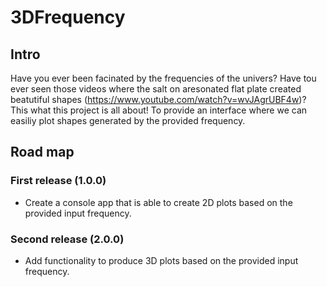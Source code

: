 # 3DFrequency

## Intro
Have you ever been facinated by the frequencies of the univers?
Have tou ever seen those videos where the salt on aresonated flat plate created beatutiful shapes (https://www.youtube.com/watch?v=wvJAgrUBF4w)? 
This what this project is all about! To provide an interface where we can easiliy plot shapes generated by the provided frequency.


## Road map

### First release (1.0.0)
- Create a console app that is able to create 2D plots based on the provided input frequency.


### Second release (2.0.0)
- Add functionality to produce 3D plots based on the provided input frequency.
